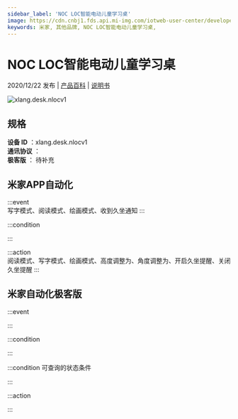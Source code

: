 ```yaml
---
sidebar_label: 'NOC LOC智能电动儿童学习桌'
image: https://cdn.cnbj1.fds.api.mi-img.com/iotweb-user-center/developer_1679047840315jO0Rvfq1.png?GalaxyAccessKeyId=AKVGLQWBOVIRQ3XLEW&Expires=9223372036854775807&Signature=uyCCgbHtvfsf8YTyca7yPFksEj4=
keywords: 米家, 其他品牌, NOC LOC智能电动儿童学习桌, 
---
```

# NOC LOC智能电动儿童学习桌

2020/12/22 发布 | [产品百科](https://home.mi.com/webapp/content/baike/product/index.html?model=xlang.desk.nlocv1/) | [说明书](https://home.mi.com/views/introduction.html?model=xlang.desk.nlocv1&region=cn)

![xlang.desk.nlocv1](https://cdn.cnbj1.fds.api.mi-img.com/iotweb-user-center/developer_1679047840315jO0Rvfq1.png?GalaxyAccessKeyId=AKVGLQWBOVIRQ3XLEW&Expires=9223372036854775807&Signature=uyCCgbHtvfsf8YTyca7yPFksEj4=)

## 规格  
> 
**设备 ID** ：xlang.desk.nlocv1  
**通讯协议** ：  
**极客版**  ： 待补充 


## 米家APP自动化  

:::event  
写字模式、阅读模式、绘画模式、收到久坐通知
:::

:::condition  

:::

:::action   
阅读模式、写字模式、绘画模式、高度调整为、角度调整为、开启久坐提醒、关闭久坐提醒
:::

## 米家自动化极客版  

:::event  

:::

:::condition  

:::

:::condition 可查询的状态条件  

:::

:::action  

:::

        
